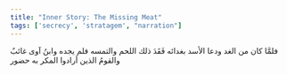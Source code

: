 ```yaml
---
title: "Inner Story: The Missing Meat"
tags: ['secrecy', 'stratagem', "narration"]
---
```


 فلمَّا كان من الغد ودعا الأسد بغدائه فَقَدَ ذلك اللحم والتمسه فلم يجده وابنُ آوى غائبٌ والقومُ الذين أرادوا المكر به حضور
